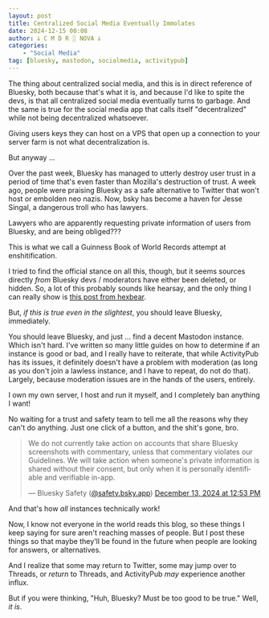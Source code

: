```yaml
---
layout: post
title: Centralized Social Media Eventually Immolates
date: 2024-12-15 00:08
author: 𐕣 C M D R ░ NOVA 𐕣
categories:
    - "Social Media"
tag: [bluesky, mastodon, socialmedia, activitypub]
---
```

The thing about centralized social media, and this is in direct reference of Bluesky, both because that's what it is, and because I'd like to spite the devs, is that all centralized social media eventually turns to garbage. And the same is true for the social media app that calls itself "decentralized" while not being decentralized whatsoever. 

Giving users keys they can host on a VPS that open up a connection to your server farm is not what decentralization is.

But anyway ...

Over the past week, Bluesky has managed to utterly destroy user trust in a period of time that's even faster than Mozilla's destruction of trust. A week ago, people were praising Bluesky as a safe alternative to Twitter that won't host or embolden neo nazis. Now, bsky has become a haven for Jesse Singal, a dangerous troll who has lawyers.

Lawyers who are apparently requesting private information of users from Bluesky, and are being obliged???

This is what we call a Guinness Book of World Records attempt at enshitification.

I tried to find the official stance on all this, though, but it seems sources directly *from* Bluesky devs / moderators have either been deleted, or hidden. So, a lot of this probably sounds like hearsay, and the only thing I can really show is <a href="https://hexbear.net/post/4100941" target="_blank">this post from hexbear</a>.

But, *if this is true even in the slightest*, you should leave Bluesky, immediately.

You should leave Bluesky, and just ... find a decent Mastodon instance. Which isn't hard. I've written so many little guides on how to determine if an instance is good or bad, and I really have to reiterate, that while ActivityPub has its issues, it definitely doesn't have a problem with moderation (as long as you don't join a lawless instance, and I have to repeat, do not do that). Largely, because moderation issues are in the hands of the users, entirely.

I own my own server, I host and run it myself, and I completely ban anything I want!

No waiting for a trust and safety team to tell me all the reasons why they can't do anything. Just one click of a button, and the shit's gone, bro.

<blockquote class="bluesky-embed" data-bluesky-uri="at://did:plc:eon2iu7v3x2ukgxkqaf7e5np/app.bsky.feed.post/3ld7e2hsd322r" data-bluesky-cid="bafyreic5i5bdftpvxm6p6px2gcjov2zz5thm5le3whj3oolqop4ppx2xpi"><p lang="en">We do not currently take action on accounts that share Bluesky screenshots with commentary, unless that commentary violates our Guidelines. We will take action when someone&#x27;s private information is shared without their consent, but only when it is personally identifiable and verifiable in-app.</p>&mdash; Bluesky Safety (<a href="https://bsky.app/profile/did:plc:eon2iu7v3x2ukgxkqaf7e5np?ref_src=embed">@safety.bsky.app</a>) <a href="https://bsky.app/profile/did:plc:eon2iu7v3x2ukgxkqaf7e5np/post/3ld7e2hsd322r?ref_src=embed">December 13, 2024 at 12:53 PM</a></blockquote><script async src="https://embed.bsky.app/static/embed.js" charset="utf-8"></script>

And that's how *all* instances technically work!

Now, I know not everyone in the world reads this blog, so these things I keep saying for sure aren't reaching masses of people. But I post these things so that maybe they'll be found in the future when people are looking for answers, or alternatives.

And I realize that some may return to Twitter, some may jump over to Threads, or *return* to Threads, and ActivityPub *may* experience another influx.

But if you were thinking, "Huh, Bluesky? Must be too good to be true." Well, *it is*.